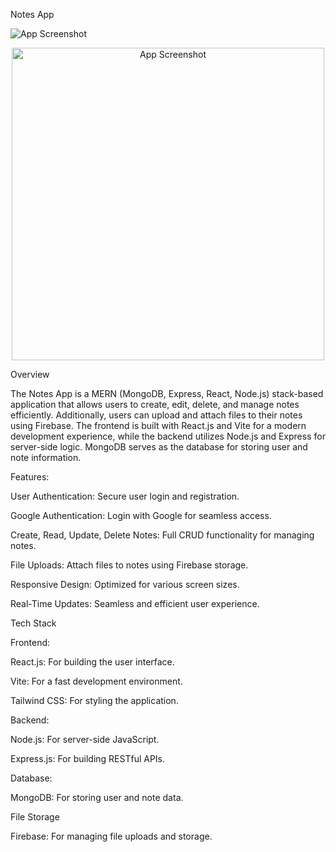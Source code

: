 Notes App

![App Screenshot](assets/screenshot.png)


<p align="center">
  <img src="assets/screenshot.png" alt="App Screenshot" width="500"/>
</p>



Overview

The Notes App is a MERN (MongoDB, Express, React, Node.js) stack-based application that allows users to create, edit, delete, and manage notes efficiently. Additionally, users can upload and attach files to their notes using Firebase. The frontend is built with React.js and Vite for a modern development experience, while the backend utilizes Node.js and Express for server-side logic. MongoDB serves as the database for storing user and note information.


Features:

User Authentication: Secure user login and registration.

Google Authentication: Login with Google for seamless access.

Create, Read, Update, Delete Notes: Full CRUD functionality for managing notes.

File Uploads: Attach files to notes using Firebase storage.

Responsive Design: Optimized for various screen sizes.

Real-Time Updates: Seamless and efficient user experience.



Tech Stack


Frontend:

React.js: For building the user interface.

Vite: For a fast development environment.

Tailwind CSS: For styling the application.


Backend:

Node.js: For server-side JavaScript.

Express.js: For building RESTful APIs.


Database:

MongoDB: For storing user and note data.


File Storage

Firebase: For managing file uploads and storage.

